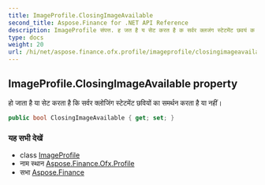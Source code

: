 ```yaml
---
title: ImageProfile.ClosingImageAvailable
second_title: Aspose.Finance for .NET API Reference
description: ImageProfile संपत्त. ह जत है य सेट करत है क सर्वर क्लजंग स्टेटमेंट छवयं क समर्थन करत है य नहं
type: docs
weight: 20
url: /hi/net/aspose.finance.ofx.profile/imageprofile/closingimageavailable/
---
```

## ImageProfile.ClosingImageAvailable property

हो जाता है या सेट करता है कि सर्वर क्लोजिंग स्टेटमेंट छवियों का समर्थन करता है या नहीं।

```csharp
public bool ClosingImageAvailable { get; set; }
```

### यह सभी देखें

* class [ImageProfile](../)
* नाम स्थान [Aspose.Finance.Ofx.Profile](../../imageprofile/)
* सभा [Aspose.Finance](../../../)



